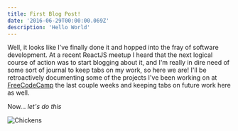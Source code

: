 ```yaml
---
title: First Blog Post!
date: '2016-06-29T00:00:00.069Z'
description: 'Hello World'
---
```


Well, it looks like I've finally done it and hopped into the fray of software development. At a recent ReactJS meetup I heard that the next logical course of action was to start blogging about it, and I'm really in dire need of some sort of journal to keep tabs on my work, so here we are! I'll be retroactively documenting some of the projects I've been working on at [FreeCodeCamp](https://www.freecodecamp.com) the last couple weeks and keeping tabs on future work here as well.

Now... _let's do this_

![Chickens](http://www.margaretwallace.com/wp-content/uploads/2014/04/hc6.jpg)
